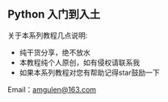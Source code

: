 ## Python 入门到入土



关于本系列教程几点说明:

- 纯干货分享，绝不放水
- 本教程纯个人原创，如有侵权请联系我
- 如果本系列教程对您有帮助记得star鼓励一下



Email：amgulen@163.com